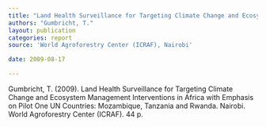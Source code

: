 ```yaml
---
title: "Land Health Surveillance for Targeting Climate Change and Ecosystem Management Interventions in Africa. Methods"
authors: "Gumbricht, T."
layout: publication
categories: report
source: 'World Agroforestry Center (ICRAF), Nairobi'

date: 2009-08-17

---
```

Gumbricht, T. (2009). Land Health Surveillance for Targeting Climate Change and Ecosystem Management Interventions in Africa with Emphasis on Pilot One UN Countries: Mozambique, Tanzania and Rwanda. Nairobi. World Agroforestry Center (ICRAF). 44 p.
